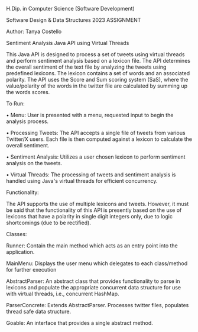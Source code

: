H.Dip. in Computer Science (Software Development) 

Software Design & Data Structures 2023 ASSIGNMENT 

Author: Tanya Costello 

Sentiment Analysis Java API using Virtual Threads


This Java API is designed to process a set of tweets using virtual threads and perform sentiment 
analysis based on a lexicon file. The API determines the overall sentiment of the text file by 
analyzing the tweets using predefined lexicons. The lexicon contains a set of words and an 
associated polarity. The API uses the Score and Sum scoring system (SaS), where the 
value/polarity of the words in the twitter file are calculated by summing up the words scores.


To Run:



• Menu: User is presented with a menu, requested input to begin the analysis process.

• Processing Tweets: The API accepts a single file of tweets from various Twitter/X users. 
 Each file is then computed against a lexicon to calculate the overall sentiment.

• Sentiment Analysis: Utilizes a user chosen lexicon to perform sentiment analysis on the 
 tweets.

• Virtual Threads: The processing of tweets and sentiment analysis is handled using Java's 
 virtual threads for efficient concurrency.


Functionality:



The API supports the use of multiple lexicons and tweets. However, it must be said that the 
functionality of this API is presently based on the use of lexicons that have a polarity in single 
digit integers only, due to logic shortcomings (due to be rectified).


Classes: 



Runner: Contain the main method which acts as an entry point into the application.

MainMenu: Displays the user menu which delegates to each class/method for further execution 

AbstractParser: An abstract class that provides functionality to parse in lexicons and populate the 
appropriate concurrent data structure for use with virtual threads, i.e., concurrent HashMap.

ParserConcrete: Extends AbstractParser. Processes twitter files, populates thread safe data structure.

Goable: An interface that provides a single abstract method.


